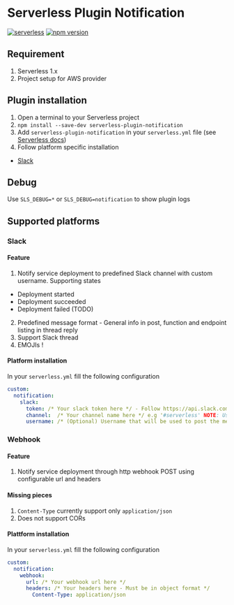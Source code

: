 # Serverless Plugin Notification

[![serverless](http://public.serverless.com/badges/v3.svg)](http://www.serverless.com)
[![npm version](https://badge.fury.io/js/serverless-plugin-notification.svg)](https://badge.fury.io/js/serverless-plugin-notification)

## Requirement
1. Serverless 1.x
2. Project setup for AWS provider

## Plugin installation
1. Open a terminal to your Serverless project
2. `npm install --save-dev serverless-plugin-notification`
3. Add `serverless-plugin-notification` in your `serverless.yml` file (see [Serverless docs](https://serverless.com/framework/docs/providers/aws/guide/plugins/#installing-plugins))
4. Follow platform specific installation
  - [Slack](#slack)

## Debug
Use `SLS_DEBUG=*` or `SLS_DEBUG=notification` to show plugin logs

## Supported platforms

### Slack

#### Feature
1. Notify service deployment to predefined Slack channel with custom username. Supporting states
  - Deployment started
  - Deployment succeeded
  - Deployment failed (TODO)
2. Predefined message format - General info in post, function and endpoint listing in thread reply
3. Support Slack thread
4. EMOJIs !

#### Platform installation

In your `serverless.yml` fill the following configuration
```yaml
custom:
  notification:
    slack:
      token: /* Your slack token here */ - Follow https://api.slack.com/bot-users to get bot access token
      channel:  /* Your channel name here */ e.g '#serverless' NOTE: Using direct message '@person' will have 'channel_not_found' error at `Deployment succeeded` and `Deployment failed`
      username: /* (Optional) Username that will be used to post the message */
```

### Webhook

#### Feature
1. Notify service deployment through http webhook POST using configurable url and headers

#### Missing pieces
1. `Content-Type` currently support only `application/json`
2. Does not support CORs

#### Plattform installation
In your `serverless.yml` fill the following configuration
```yaml
custom:
  notification:
    webhook:
      url: /* Your webhook url here */
      headers: /* Your headers here - Must be in object format */
        Content-Type: application/json
```
